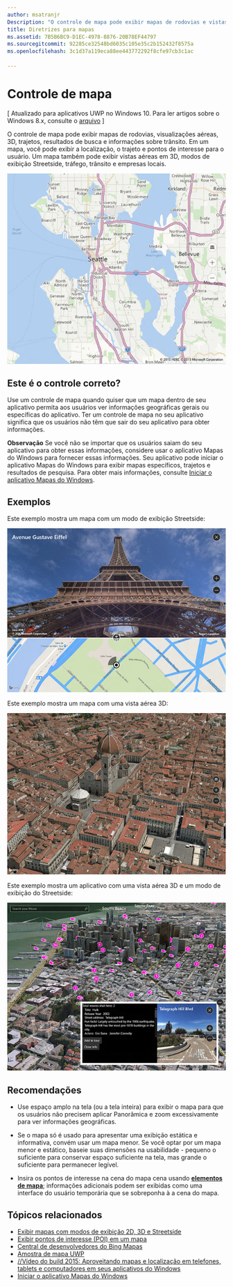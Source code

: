 ```yaml
---
author: msatranjr
Description: "O controle de mapa pode exibir mapas de rodovias e vistas aéreas, trajeto, resultados de pesquisa e informações sobre trânsito."
title: Diretrizes para mapas
ms.assetid: 7B5B6BC9-D1EC-4978-8876-20B78EF44797
ms.sourcegitcommit: 92285ce32548bd6035c105e35c2b152432f8575a
ms.openlocfilehash: 3c1d37a119eca88ee443772292f8cfe97cb3c1ac

---
```


# Controle de mapa


\[ Atualizado para aplicativos UWP no Windows 10. Para ler artigos sobre o Windows 8.x, consulte o [arquivo](http://go.microsoft.com/fwlink/p/?linkid=619132) \]


O controle de mapa pode exibir mapas de rodovias, visualizações aéreas, 3D, trajetos, resultados de busca e informações sobre trânsito. Em um mapa, você pode exibir a localização, o trajeto e pontos de interesse para o usuário. Um mapa também pode exibir vistas aéreas em 3D, modos de exibição Streetside, tráfego, trânsito e empresas locais.

![exemplo de um mapa, modo de exibição básico](./images/win10fa/controls-maps-basic.jpg)

## Este é o controle correto?


Use um controle de mapa quando quiser que um mapa dentro de seu aplicativo permita aos usuários ver informações geográficas gerais ou específicas do aplicativo. Ter um controle de mapa no seu aplicativo significa que os usuários não têm que sair do seu aplicativo para obter informações.

**Observação**  Se você não se importar que os usuários saiam do seu aplicativo para obter essas informações, considere usar o aplicativo Mapas do Windows para fornecer essas informações. Seu aplicativo pode iniciar o aplicativo Mapas do Windows para exibir mapas específicos, trajetos e resultados de pesquisa. Para obter mais informações, consulte [Iniciar o aplicativo Mapas do Windows](https://msdn.microsoft.com/library/windows/apps/mt228341).

## Exemplos


Este exemplo mostra um mapa com um modo de exibição Streetside:

![exemplo de modo de exibição Streetside do controle de mapa](./images/win10fa/controls-maps-streetside.jpg)

 

Este exemplo mostra um mapa com uma vista aérea 3D:

![exemplo de modo de exibição 3D do controle de mapa](./images/win10fa/controls-maps-3dview.jpg)

 

Este exemplo mostra um aplicativo com uma vista aérea 3D e um modo de exibição do Streetside:

![exemplo de vista de mapa em 3D com modo de exibição Streetside](./images/win10fa/controls-maps-3dstreetview.png)


## Recomendações


-   Use espaço amplo na tela (ou a tela inteira) para exibir o mapa para que os usuários não precisem aplicar Panorâmica e zoom excessivamente para ver informações geográficas.

-   Se o mapa só é usado para apresentar uma exibição estática e informativa, convém usar um mapa menor. Se você optar por um mapa menor e estático, baseie suas dimensões na usabilidade - pequeno o suficiente para conservar espaço suficiente na tela, mas grande o suficiente para permanecer legível.

-   Insira os pontos de interesse na cena do mapa cena usando [**elementos de mapa**](https://msdn.microsoft.com/library/windows/apps/dn637034); informações adicionais podem ser exibidas como uma interface do usuário temporária que se sobreponha à a cena do mapa.

## Tópicos relacionados


* [Exibir mapas com modos de exibição 2D, 3D e Streetside](https://msdn.microsoft.com/library/windows/apps/mt219695)
* [Exibir pontos de interesse (POI) em um mapa](https://msdn.microsoft.com/library/windows/apps/mt219696)
* [Central de desenvolvedores do Bing Mapas](https://www.bingmapsportal.com/)
* [Amostra de mapa UWP](http://go.microsoft.com/fwlink/p/?LinkId=619977)
* [//Vídeo do build 2015: Aproveitando mapas e localização em telefones, tablets e computadores em seus aplicativos do Windows](https://channel9.msdn.com/Events/Build/2015/2-757)
* [Iniciar o aplicativo Mapas do Windows](https://msdn.microsoft.com/library/windows/apps/mt228341)
 

 







<!--HONumber=Jun16_HO5-->


